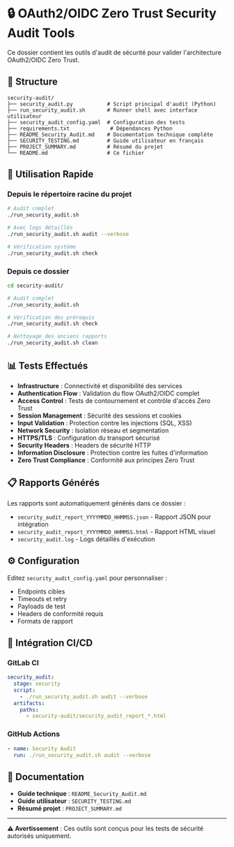 # 🔒 OAuth2/OIDC Zero Trust Security Audit Tools

Ce dossier contient les outils d'audit de sécurité pour valider l'architecture OAuth2/OIDC Zero Trust.

## 📁 Structure

```
security-audit/
├── security_audit.py           # Script principal d'audit (Python)
├── run_security_audit.sh       # Runner shell avec interface utilisateur
├── security_audit_config.yaml  # Configuration des tests
├── requirements.txt             # Dépendances Python
├── README_Security_Audit.md    # Documentation technique complète
├── SECURITY_TESTING.md         # Guide utilisateur en français
├── PROJECT_SUMMARY.md          # Résumé du projet
└── README.md                   # Ce fichier
```

## 🚀 Utilisation Rapide

### Depuis le répertoire racine du projet
```bash
# Audit complet
./run_security_audit.sh

# Avec logs détaillés  
./run_security_audit.sh audit --verbose

# Vérification système
./run_security_audit.sh check
```

### Depuis ce dossier
```bash
cd security-audit/

# Audit complet
./run_security_audit.sh

# Vérification des prérequis
./run_security_audit.sh check

# Nettoyage des anciens rapports
./run_security_audit.sh clean
```

## 📊 Tests Effectués

- **Infrastructure** : Connectivité et disponibilité des services
- **Authentication Flow** : Validation du flow OAuth2/OIDC complet
- **Access Control** : Tests de contournement et contrôle d'accès Zero Trust
- **Session Management** : Sécurité des sessions et cookies
- **Input Validation** : Protection contre les injections (SQL, XSS)
- **Network Security** : Isolation réseau et segmentation
- **HTTPS/TLS** : Configuration du transport sécurisé
- **Security Headers** : Headers de sécurité HTTP
- **Information Disclosure** : Protection contre les fuites d'information
- **Zero Trust Compliance** : Conformité aux principes Zero Trust

## 📋 Rapports Générés

Les rapports sont automatiquement générés dans ce dossier :

- `security_audit_report_YYYYMMDD_HHMMSS.json` - Rapport JSON pour intégration
- `security_audit_report_YYYYMMDD_HHMMSS.html` - Rapport HTML visuel
- `security_audit.log` - Logs détaillés d'exécution

## ⚙️ Configuration

Editez `security_audit_config.yaml` pour personnaliser :

- Endpoints cibles
- Timeouts et retry
- Payloads de test
- Headers de conformité requis
- Formats de rapport

## 🔄 Intégration CI/CD

### GitLab CI
```yaml
security_audit:
  stage: security
  script:
    - ./run_security_audit.sh audit --verbose
  artifacts:
    paths:
      - security-audit/security_audit_report_*.html
```

### GitHub Actions
```yaml
- name: Security Audit
  run: ./run_security_audit.sh audit --verbose
```

## 📖 Documentation

- **Guide technique** : `README_Security_Audit.md`
- **Guide utilisateur** : `SECURITY_TESTING.md`
- **Résumé projet** : `PROJECT_SUMMARY.md`

---

**⚠️ Avertissement** : Ces outils sont conçus pour les tests de sécurité autorisés uniquement. 